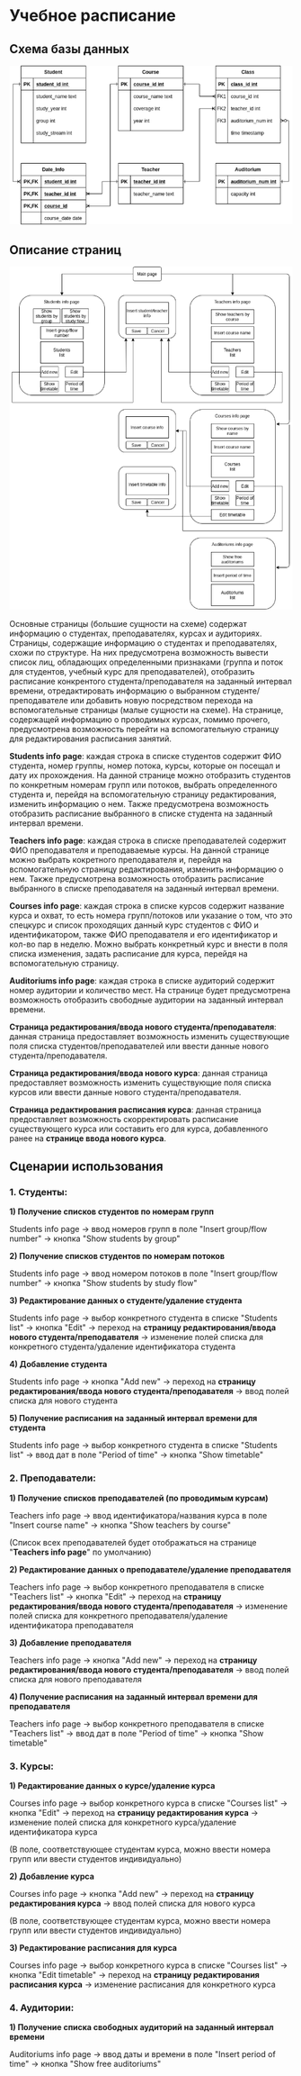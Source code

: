 # Учебное расписание
## Схема базы данных
![alt text](Timetable_db_scheme.png "")
## Описание страниц
![alt text](Pages_description.png "")

Основные страницы (большие сущности на схеме) содержат информацию о студентах, преподавателях, курсах и аудиториях. 
Страницы, содержащие информацию о студентах и преподавателях, схожи по структуре. На них предусмотрена возможность вывести список лиц, обладающих определенными признаками (группа и поток для студентов, учебный курс для преподавателей), отобразить расписание конкрентого студента/преподавателя на заданный интервал времени, отредактировать информацию о выбранном студенте/преподавателе или добавить новую посредством перехода на вспомогательные страницы (малые сущности на схеме).
На странице, содержащей информацию о проводимых курсах, помимо прочего, предусмотрена возможность перейти на вспомогательную страницу для редактирования расписания занятий.

**Students info page**: каждая строка в списке студентов содержит ФИО студента, номер группы, номер потока, курсы, которые он посещал и дату их прохождения. На данной странице можно отобразить студентов по конкретным номерам групп или потоков, выбрать определенного студента и, перейдя на вспомогательную страницу редактирования, изменить информацию о нем. Также предусмотрена возможность отобразить расписание выбранного в списке студента на заданный интервал времени.

**Teachers info page**: каждая строка в списке преподавателей содержит ФИО преподавателя и преподаваемые курсы. На данной странице можно выбрать кокретного преподавателя и, перейдя на вспомогательную страницу редактирования, изменить информацию о нем. Также предусмотрена возможность отобразить расписание выбранного в списке преподавателя на заданный интервал времени.

**Courses info page**: каждая строка в списке курсов содержит название курса и охват, то есть номера групп/потоков или указание о том, что это спецкурс и список проходящих данный курс студентов с ФИО и идентификатором, также ФИО преподавателя и его идентификатор и кол-во пар в неделю. Можно выбрать конкретный курс и внести в поля списка изменения, задать расписание для курса, перейдя на вспомогательную страницу.

**Auditoriums info page**: каждая строка в списке аудиторий содержит номер аудитории и количество мест. На странице будет предусмотрена возможность отобразить свободные аудитории на заданный интервал времени.

**Страница редактирования/ввода нового студента/преподавателя**: данная страница предоставляет возможность изменить существующие поля списка студентов/преподавателей или ввести данные нового студента/преподавателя. 

**Страница редактирования/ввода нового курса**: данная страница предоставляет возможность изменить существующие поля списка курсов или ввести данные нового студента/преподавателя.

**Страница редактирования расписания курса**: данная страница предоставляет возможность скорректировать расписание существующего курса или составить его для курса, добавленного ранее на **странице ввода нового курса**.

## Сценарии использования

### 1. Студенты:

**1) Получение списков студентов по номерам групп**

Students info page -> ввод номеров групп в поле "Insert group/flow number" -> кнопка "Show students by group"

**2) Получение списков студентов по номерам потоков**

Students info page -> ввод номером потоков в поле "Insert group/flow number" -> кнопка "Show students by study flow"

**3) Редактирование данных о студенте/удаление студента**

Students info page -> выбор конкретного студента в списке "Students list" -> кнопка "Edit" -> переход на **страницу редактирования/ввода нового студента/преподавателя** -> изменение полей списка для конкретного студента/удаление идентификатора студента

**4) Добавление студента**

Students info page -> кнопка "Add new" -> переход на **страницу редактирования/ввода нового студента/преподавателя** -> ввод полей списка для нового студента

**5) Получение расписания на заданный интервал времени для студента**

Students info page -> выбор конкретного студента в списке "Students list" -> ввод дат в поле "Period of time" -> кнопка "Show timetable"

### 2. Преподаватели:

**1) Получение списков преподавателей (по проводимым курсам)**

Teachers info page -> ввод идентификатора/названия курса в поле "Insert course name" -> кнопка "Show teachers by course"

(Список всех преподавателей будет отображаться на странице "**Teachers info page**" по умолчанию)

**2) Редактирование данных о преподавателе/удаление преподавателя**

Teachers info page -> выбор конкретного преподавателя в списке "Teachers list" -> кнопка "Edit" -> переход на **страницу редактирования/ввода нового студента/преподавателя** -> изменение полей списка для конкретного преподавателя/удаление идентификатора преподавателя

**3) Добавление преподавателя**

Teachers info page -> кнопка "Add new" -> переход на **страницу редактирования/ввода нового студента/преподавателя** -> ввод полей списка для нового преподавателя

**4) Получение расписания на заданный интервал времени для преподавателя**

Teachers info page -> выбор конкретного преподавателя в списке "Teachers list" -> ввод дат в поле "Period of time" -> кнопка "Show timetable"

### 3. Курсы:

**1) Редактирование данных о курсе/удаление курса**

Courses info page -> выбор конкретного курса в списке "Сourses list" -> кнопка "Edit" -> переход на **страницу редактирования курса** -> изменение полей списка для конкретного курса/удаление идентификатора курса

(В поле, соответствующее студентам курса, можно ввести номера групп или ввести студентов индивидуально)

**2) Добавление курса**

Courses info page -> кнопка "Add new" -> переход на **страницу редактирования курса** -> ввод полей списка для нового курса

(В поле, соответствующее студентам курса, можно ввести номера групп или ввести студентов индивидуально) 

**3) Редактирование расписания для курса**

Courses info page -> выбор конкретного курса в списке "Сourses list" -> кнопка "Edit timetable" -> переход на **страницу редактирования расписания курса** -> изменение расписания для конкретного курса

### 4. Аудитории:

**1) Получение списка свободных аудиторий на заданный интервал времени**

Auditoriums info page -> ввод даты и времени в поле "Insert period of time" -> кнопка "Show free auditoriums"


